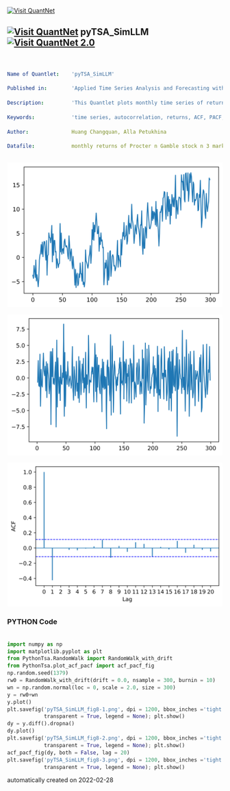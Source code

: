 [<img src="https://github.com/QuantLet/Styleguide-and-FAQ/blob/master/pictures/banner.png" width="888" alt="Visit QuantNet">](http://quantlet.de/)

## [<img src="https://github.com/QuantLet/Styleguide-and-FAQ/blob/master/pictures/qloqo.png" alt="Visit QuantNet">](http://quantlet.de/) **pyTSA_SimLLM** [<img src="https://github.com/QuantLet/Styleguide-and-FAQ/blob/master/pictures/QN2.png" width="60" alt="Visit QuantNet 2.0">](http://quantlet.de/)

```yaml


Name of Quantlet:    'pyTSA_SimLLM'

Published in:        'Applied Time Series Analysis and Forecasting with Python'

Description:         'This Quantlet plots monthly time series of returns of Procter and Gamble from 1961 to 2016 and  their ACF and PACF (Example, 2.4 Figures 2.8-2.9 in the book)'

Keywords:            'time series, autocorrelation, returns, ACF, PACF, plot, visualisation'

Author:              Huang Changquan, Alla Petukhina

Datafile:            monthly returns of Procter n Gamble stock n 3 market indexes 1961 to 2016.csv



```

![Picture1](pyTSA_SimLLM_fig8-1.png)

![Picture2](pyTSA_SimLLM_fig8-2.png)

![Picture3](pyTSA_SimLLM_fig8-3.png)

### PYTHON Code
```python

import numpy as np
import matplotlib.pyplot as plt
from PythonTsa.RandomWalk import RandomWalk_with_drift
from PythonTsa.plot_acf_pacf import acf_pacf_fig
np.random.seed(1379)
rw0 = RandomWalk_with_drift(drift = 0.0, nsample = 300, burnin = 10)
wn = np.random.normal(loc = 0, scale = 2.0, size = 300)
y = rw0+wn
y.plot()
plt.savefig('pyTSA_SimLLM_fig8-1.png', dpi = 1200, bbox_inches ='tight', 
            transparent = True, legend = None); plt.show() 
dy = y.diff().dropna()
dy.plot()
plt.savefig('pyTSA_SimLLM_fig8-2.png', dpi = 1200, bbox_inches ='tight', 
            transparent = True, legend = None); plt.show() 
acf_pacf_fig(dy, both = False, lag = 20)
plt.savefig('pyTSA_SimLLM_fig8-3.png', dpi = 1200, bbox_inches ='tight', 
            transparent = True, legend = None); plt.show() 
```

automatically created on 2022-02-28
